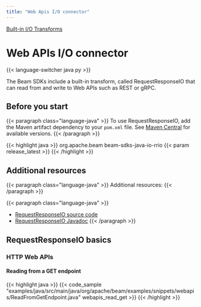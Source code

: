 ```yaml
---
title: "Web Apis I/O connector"
---
```

<!--
Licensed under the Apache License, Version 2.0 (the "License");
you may not use this file except in compliance with the License.
You may obtain a copy of the License at

http://www.apache.org/licenses/LICENSE-2.0

Unless required by applicable law or agreed to in writing, software
distributed under the License is distributed on an "AS IS" BASIS,
WITHOUT WARRANTIES OR CONDITIONS OF ANY KIND, either express or implied.
See the License for the specific language governing permissions and
limitations under the License.
-->

[Built-in I/O Transforms](/documentation/io/built-in/)

# Web APIs I/O connector

{{< language-switcher java py >}}

The Beam SDKs include a built-in transform, called RequestResponseIO that can read from and write to Web APIs such as
REST or gRPC.

## Before you start

<!-- Java specific -->

{{< paragraph class="language-java" >}}
To use RequestResponseIO, add the Maven artifact dependency to your `pom.xml` file. See
[Maven Central](https://central.sonatype.com/artifact/org.apache.beam/beam-sdks-java-io-rrio) for available versions.
{{< /paragraph >}}

{{< highlight java >}}
<dependency>
    <groupId>org.apache.beam</groupId>
    <artifactId>beam-sdks-java-io-rrio</artifactId>
    <version>{{< param release_latest >}}</version>
</dependency>
{{< /highlight >}}

## Additional resources

{{< paragraph class="language-java" >}}
Additional resources:
{{< /paragraph >}}

{{< paragraph class="language-java" >}}
* [RequestResponseIO source code](https://github.com/apache/beam/tree/master/sdks/java/io/rrio)
* [RequestResponseIO Javadoc](https://beam.apache.org/releases/javadoc/current/org/apache/beam/io/requestresponse/RequestResponseIO.html)
{{< /paragraph >}}

## RequestResponseIO basics

### HTTP Web APIs

#### Reading from a GET endpoint

{{< highlight java >}}
{{< code_sample "examples/java/src/main/java/org/apache/beam/examples/snippets/webapis/ReadFromGetEndpoint.java" webapis_read_get >}}
{{< /highlight >}}
